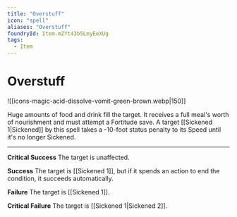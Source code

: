 ```yaml
---
title: "Overstuff"
icon: "spell"
aliases: "Overstuff"
foundryId: Item.mZYt43b5LmyEeXUg
tags:
  - Item
---
```


# Overstuff
![[icons-magic-acid-dissolve-vomit-green-brown.webp|150]]

Huge amounts of food and drink fill the target. It receives a full meal's worth of nourishment and must attempt a Fortitude save. A target [[Sickened 1|Sickened]] by this spell takes a -10-foot status penalty to its Speed until it's no longer Sickened.

* * *

**Critical Success** The target is unaffected.

**Success** The target is [[Sickened 1]], but if it spends an action to end the condition, it succeeds automatically.

**Failure** The target is [[Sickened 1]].

**Critical Failure** The target is [[Sickened 1|Sickened 2]].
